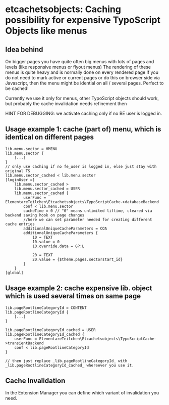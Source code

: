 etcachetsobjects: Caching possibility for expensive TypoScript Objects like menus
==================================================================================

## Idea behind

On bigger pages you have quite often big menus with lots of pages and levels (like responsive menus or flyout menus)
The rendering of these menus is quite heavy and is normally done on every rendered page
If you do not need to mark active or current pages or do this on browser side via Javascript, then the menu might be idential on all / several pages.
Perfect to be cached!

Currently we use it only for menus, other TypoScript objects should work, but probably the cache invalidation needs refinement then

HINT FOR DEBUGGING: we activate caching only if no BE user is logged in.

## Usage example 1: cache (part of) menu, which is identical on different pages

    lib.menu.sector = HMENU
    lib.menu.sector {
        [...]
    }
    // only use caching if no fe_user is logged in, else just stay with original TS
    lib.menu.sector_cached < lib.menu.sector
    [loginUser =]
        lib.menu.sector_cached >
        lib.menu.sector_cached = USER
        lib.menu.sector_cached {
            userFunc = ElementareTeilchen\Etcachetsobjects\TypoScriptCache->databaseBackend
            conf < lib.menu.sector
            cacheTime = 0 // "0" means unlimited liftime, cleared via backend saving hook on page changes
            //here we can set parameter needed for creating different cache entries
            additionalUniqueCacheParameters = COA
            additionalUniqueCacheParameters {
                10 = TEXT
                10.value = 0
                10.override.data = GP:L
    
                20 = TEXT
                20.value = {$theme.pages.sectorstart_id}
            }
        }
    [global]

## Usage example 2: cache expensive lib. object which is used several times on same page

    lib.pageRootlineCategoryId = CONTENT
    lib.pageRootlineCategoryId {
        [...]
    }

    lib.pageRootlineCategoryId_cached = USER
    lib.pageRootlineCategoryId_cached {
        userFunc = ElementareTeilchen\Etcachetsobjects\TypoScriptCache->transientBackend
        conf < lib.pageRootlineCategoryId
    }
    
    // then just replace _lib.pageRootlineCategoryId_ with _lib.pageRootlineCategoryId_cached_ whereever you use it.

## Cache Invalidation

In the Extension Manager you can define which variant of invalidation you need.


